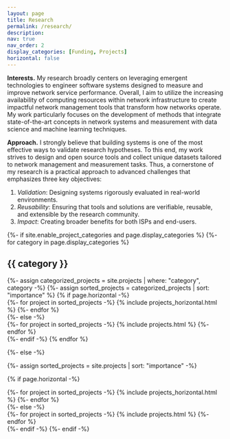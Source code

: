 ```yaml
---
layout: page
title: Research
permalink: /research/
description: 
nav: true
nav_order: 2
display_categories: [Funding, Projects]
horizontal: false
---
```


**Interests.** My research broadly centers on leveraging emergent technologies
to engineer software systems designed to measure and improve network service
performance. Overall, I aim to utilize the increasing availability of computing
resources within network infrastructure to create impactful network management
tools that transform how networks operate. My work particularly focuses on the
development of methods that integrate state-of-the-art concepts in network
systems and measurement with data science and machine learning techniques. 

**Approach.** I strongly believe that building systems is one of the most
effective ways to validate research hypotheses. To this end, my work strives
to design and open source tools and collect unique datasets tailored to network
management and measurement tasks. Thus, a cornerstone of my research is a
practical approach to advanced challenges that emphasizes three key objectives:

1.	*Validation*: Designing systems rigorously evaluated in real-world
environments. 
2.	*Reusability*: Ensuring that tools and solutions are verifiable, reusable, and
extensible by the research community. 
3.	*Impact*: Creating broader benefits for both ISPs and end-users.

<!-- pages/projects.md -->
<div class="projects">
{%- if site.enable_project_categories and page.display_categories %}
  <!-- Display categorized projects -->
  {%- for category in page.display_categories %}
  <h2 class="category">{{ category }}</h2>
  {%- assign categorized_projects = site.projects | where: "category", category -%}
  {%- assign sorted_projects = categorized_projects | sort: "importance" %}
  <!-- Generate cards for each project -->
  {% if page.horizontal -%}
  <div class="container">
    <div class="row row-cols-2">
    {%- for project in sorted_projects -%}
      {% include projects_horizontal.html %}
    {%- endfor %}
    </div>
  </div>
  {%- else -%}
  <div class="grid">
    {%- for project in sorted_projects -%}
      {% include projects.html %}
    {%- endfor %}
  </div>
  {%- endif -%}
  {% endfor %}

{%- else -%}
<!-- Display projects without categories -->
  {%- assign sorted_projects = site.projects | sort: "importance" -%}
  <!-- Generate cards for each project -->
  {% if page.horizontal -%}
  <div class="container">
    <div class="row row-cols-2">
    {%- for project in sorted_projects -%}
      {% include projects_horizontal.html %}
    {%- endfor %}
    </div>
  </div>
  {%- else -%}
  <div class="grid">
    {%- for project in sorted_projects -%}
      {% include projects.html %}
    {%- endfor %}
  </div>
  {%- endif -%}
{%- endif -%}
</div>
